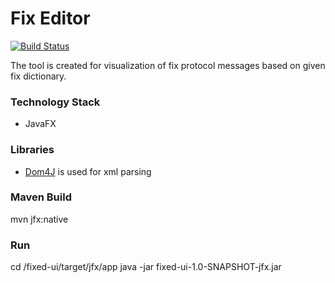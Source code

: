 # Fix Editor

[![Build Status](https://travis-ci.org/onurkaraduman/fixed.svg?branch=master)](https://travis-ci.org/onurkaraduman/fixed)

The tool is created for visualization of fix protocol messages based on given fix dictionary.

### Technology Stack
* JavaFX

### Libraries
* [Dom4J](https://dom4j.github.io/) is used for xml parsing

### Maven Build

mvn jfx:native

### Run

cd <ProjectHome>/fixed-ui/target/jfx/app
java -jar fixed-ui-1.0-SNAPSHOT-jfx.jar

